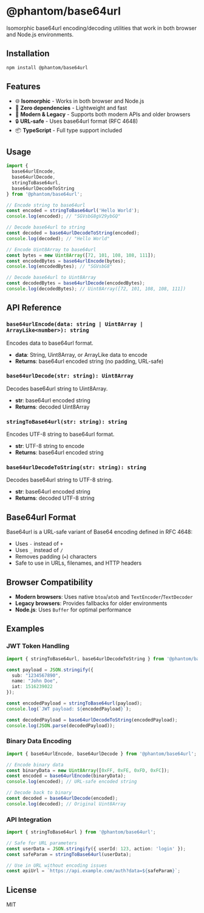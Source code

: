 # @phantom/base64url

Isomorphic base64url encoding/decoding utilities that work in both browser and Node.js environments.

## Installation

```bash
npm install @phantom/base64url
```

## Features

- 🌐 **Isomorphic** - Works in both browser and Node.js
- 🚀 **Zero dependencies** - Lightweight and fast
- 📱 **Modern & Legacy** - Supports both modern APIs and older browsers
- 🔒 **URL-safe** - Uses base64url format (RFC 4648)
- 📦 **TypeScript** - Full type support included

## Usage

```typescript
import { 
  base64urlEncode, 
  base64urlDecode, 
  stringToBase64url, 
  base64urlDecodeToString 
} from '@phantom/base64url';

// Encode string to base64url
const encoded = stringToBase64url('Hello World');
console.log(encoded); // "SGVsbG8gV29ybGQ"

// Decode base64url to string  
const decoded = base64urlDecodeToString(encoded);
console.log(decoded); // "Hello World"

// Encode Uint8Array to base64url
const bytes = new Uint8Array([72, 101, 108, 108, 111]);
const encodedBytes = base64urlEncode(bytes);
console.log(encodedBytes); // "SGVsbG8"

// Decode base64url to Uint8Array
const decodedBytes = base64urlDecode(encodedBytes);
console.log(decodedBytes); // Uint8Array([72, 101, 108, 108, 111])
```

## API Reference

### `base64urlEncode(data: string | Uint8Array | ArrayLike<number>): string`

Encodes data to base64url format.

- **data**: String, Uint8Array, or ArrayLike data to encode
- **Returns**: base64url encoded string (no padding, URL-safe)

### `base64urlDecode(str: string): Uint8Array`

Decodes base64url string to Uint8Array.

- **str**: base64url encoded string
- **Returns**: decoded Uint8Array

### `stringToBase64url(str: string): string`

Encodes UTF-8 string to base64url format.

- **str**: UTF-8 string to encode  
- **Returns**: base64url encoded string

### `base64urlDecodeToString(str: string): string`

Decodes base64url string to UTF-8 string.

- **str**: base64url encoded string
- **Returns**: decoded UTF-8 string

## Base64url Format

Base64url is a URL-safe variant of Base64 encoding defined in RFC 4648:

- Uses `-` instead of `+`
- Uses `_` instead of `/`  
- Removes padding (`=`) characters
- Safe to use in URLs, filenames, and HTTP headers

## Browser Compatibility

- **Modern browsers**: Uses native `btoa`/`atob` and `TextEncoder`/`TextDecoder`
- **Legacy browsers**: Provides fallbacks for older environments
- **Node.js**: Uses `Buffer` for optimal performance

## Examples

### JWT Token Handling

```typescript
import { stringToBase64url, base64urlDecodeToString } from '@phantom/base64url';

const payload = JSON.stringify({
  sub: "1234567890",
  name: "John Doe", 
  iat: 1516239022
});

const encodedPayload = stringToBase64url(payload);
console.log(`JWT payload: ${encodedPayload}`);

const decodedPayload = base64urlDecodeToString(encodedPayload);
console.log(JSON.parse(decodedPayload));
```

### Binary Data Encoding

```typescript
import { base64urlEncode, base64urlDecode } from '@phantom/base64url';

// Encode binary data
const binaryData = new Uint8Array([0xFF, 0xFE, 0xFD, 0xFC]);
const encoded = base64urlEncode(binaryData);
console.log(encoded); // URL-safe encoded string

// Decode back to binary
const decoded = base64urlDecode(encoded);
console.log(decoded); // Original Uint8Array
```

### API Integration

```typescript
import { stringToBase64url } from '@phantom/base64url';

// Safe for URL parameters
const userData = JSON.stringify({ userId: 123, action: 'login' });
const safeParam = stringToBase64url(userData);

// Use in URL without encoding issues
const apiUrl = `https://api.example.com/auth?data=${safeParam}`;
```

## License

MIT